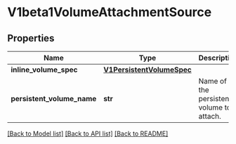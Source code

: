 # V1beta1VolumeAttachmentSource

## Properties
Name | Type | Description | Notes
------------ | ------------- | ------------- | -------------
**inline_volume_spec** | [**V1PersistentVolumeSpec**](V1PersistentVolumeSpec.md) |  | [optional] 
**persistent_volume_name** | **str** | Name of the persistent volume to attach. | [optional] 

[[Back to Model list]](../README.md#documentation-for-models) [[Back to API list]](../README.md#documentation-for-api-endpoints) [[Back to README]](../README.md)


